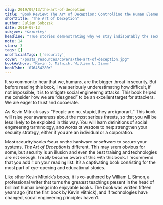 ```yaml
---
slug: 2019/09/13/the-art-of-deception
title: "Book Review: The Art of Deception: Controlling the Human Element of Security"
shortTitle: "The Art of Deception"
author: Julien Sobczak
date: 2019-09-13
subject: "Security"
headline: "True stories demonstrating why we stay indisputably the security's weakest link."
note: 14
stars: 3
tags: []
unofficialTags: ['security']
cover: "/posts_resources/covers/the-art-of-deception.jpg"
bookAuthors: "Kevin D. Mitnick, William L. Simon"
bookIsbn: '076454280X'
---
```



It so common to hear that we, humans, are the bigger threat in security. But before reading this book, I was seriously underestimating how difficult, if not impossible, it is to mitigate social engineering attacks. This book helped me consider how we are “designed” to be an excellent target for attackers. We are eager to trust and cooperate.

As Kevin Mitnick says: “People are not stupid, they are ignorant.” This book will raise your awareness about the most serious threats, so that you will be less likely to be exploited in this way. You will learn definitions of social engineering terminology, and words of wisdom to help strengthen your security strategy, either if you are an individual or a corporation.

Most security books focus on the hardware or software to secure your systems. _The Art of Deception_ is different. This may seem obvious for some, but security is an illusion and even the best training and technologies are not enough. I really became aware of this with this book. I recommend that you add it on your reading list. It’s a captivating book consisting for the most part of eye-opening and educational stories.

Like other Kevin Mitnick’s books, it is co-authored by William L. Simon, a professional writer that turns the greatest teachings present in the head of brilliant human beings into enjoyable books. The book was written fifteen years ago (it’s the first book by Kevin Mitnick), and if technologies have changed, social engineering principles haven’t.

